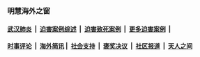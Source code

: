
### 明慧海外之窗

####  [武汉肺炎](indexes/365.md?t=05041101) &nbsp;|&nbsp;  [迫害案例综述](indexes/328.md?t=05041101) &nbsp;|&nbsp; [迫害致死案例](indexes/277.md?t=05041101)  &nbsp;|&nbsp; [更多迫害案例](indexes/81.md?t=05041101)  &nbsp;|&nbsp; 
####  [时事评论](indexes/19.md?t=05041101) &nbsp;|&nbsp; [海外简讯](indexes/245.md?t=05041101)&nbsp;|&nbsp;  [社会支持](indexes/140.md?t=05041101) &nbsp;|&nbsp; [褒奖决议](indexes/282.md?t=05041101) &nbsp;|&nbsp; [社区报道](indexes/91.md?t=05041101)  &nbsp;|&nbsp; [天人之间](indexes/78.md?t=05041101) 

